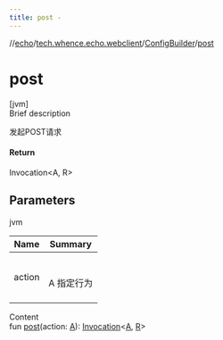 ```yaml
---
title: post -
---
```

//[echo](../../index.md)/[tech.whence.echo.webclient](../index.md)/[ConfigBuilder](index.md)/[post](post.md)



# post  
[jvm]  
Brief description  


发起POST请求



#### Return  


Invocation<A, R>



## Parameters  
  
jvm  
  
|  Name|  Summary| 
|---|---|
| action| <br><br>A 指定行为<br><br>
  
  
Content  
fun [post](post.md)(action: [A](index.md)): [Invocation](../-invocation/index.md)<[A](index.md), [R](index.md)>  



